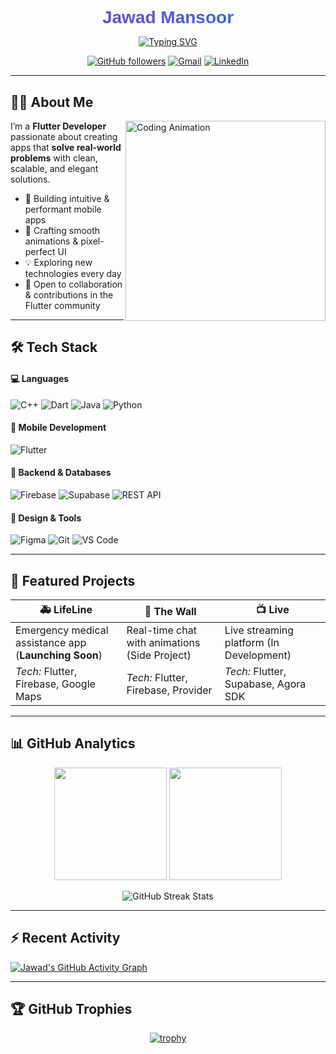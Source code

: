 <h1 align="center" style="font-family: 'Poppins', sans-serif; font-weight: 800; background: linear-gradient(90deg, #7E3ACE, #2575FC); -webkit-background-clip: text; -webkit-text-fill-color: transparent; margin-bottom: 10px;">
  Jawad Mansoor
</h1>

<p align="center">
  <a href="https://github.com/Jawadyyy">
    <img src="https://readme-typing-svg.demolab.com?font=Fira+Code&size=24&duration=3000&pause=1000&color=7E3ACE&center=true&vCenter=true&width=500&lines=Flutter+Developer;Figma+Designer;C%2B%2B+Programmer;Full-Stack+App+Developer" alt="Typing SVG" />
  </a>
</p>

<div align="center">

[![GitHub followers](https://img.shields.io/github/followers/Jawadyyy?logo=github&style=for-the-badge&color=blueviolet)](https://github.com/Jawadyyy)
[![Gmail](https://img.shields.io/badge/Email-D14836?style=for-the-badge&logo=gmail&logoColor=white)](mailto:www.jawadmansoor37@gmail.com)
[![LinkedIn](https://img.shields.io/badge/LinkedIn-0A66C2?style=for-the-badge&logo=linkedin&logoColor=white)](https://www.linkedin.com/in/jawad-mansoor-b2607329b/)

</div>

---

## 👨‍💻 About Me

<img align="right" src="https://media.giphy.com/media/L1R1tvI9svkIWwpVYr/giphy.gif" width="320" alt="Coding Animation">

I’m a **Flutter Developer** passionate about creating apps that **solve real-world problems** with clean, scalable, and elegant solutions.  

- 🚀 Building intuitive & performant mobile apps  
- 🎨 Crafting smooth animations & pixel-perfect UI  
- 💡 Exploring new technologies every day
- 📱 Open to collaboration & contributions in the Flutter community  

---

## 🛠 Tech Stack  

#### 💻 Languages
![C++](https://img.shields.io/badge/C++-00599C?style=for-the-badge&logo=cplusplus&logoColor=white)
![Dart](https://img.shields.io/badge/Dart-0175C2?style=for-the-badge&logo=dart&logoColor=white)
![Java](https://img.shields.io/badge/Java-ED8B00?style=for-the-badge&logo=openjdk&logoColor=white)
![Python](https://img.shields.io/badge/Python-14354C?style=for-the-badge&logo=python&logoColor=white)

#### 📱 Mobile Development
![Flutter](https://img.shields.io/badge/Flutter-02569B?style=for-the-badge&logo=Flutter&logoColor=white)

#### 🔗 Backend & Databases
![Firebase](https://img.shields.io/badge/Firebase-FF6F00?style=for-the-badge&logo=Firebase&logoColor=white)
![Supabase](https://img.shields.io/badge/Supabase-3ECF8E?style=for-the-badge&logo=supabase&logoColor=white)
![REST API](https://img.shields.io/badge/REST%20API-02569B?style=for-the-badge&logo=api&logoColor=white)

#### 🎨 Design & Tools
![Figma](https://img.shields.io/badge/Figma-F24E1E?style=for-the-badge&logo=figma&logoColor=white)
![Git](https://img.shields.io/badge/Git-E44C30?style=for-the-badge&logo=git&logoColor=white)
![VS Code](https://img.shields.io/badge/VS%20Code-0078d7.svg?style=for-the-badge&logo=visual-studio-code&logoColor=white)

---

## 🚀 Featured Projects  

| 🚑 **LifeLine** | 💬 **The Wall** | 📺 **Live** |
|-----------------|-----------------|-------------|
| Emergency medical assistance app (**Launching Soon**) | Real-time chat with animations (Side Project) | Live streaming platform (In Development) |
| *Tech:* Flutter, Firebase, Google Maps | *Tech:* Flutter, Firebase, Provider | *Tech:* Flutter, Supabase, Agora SDK |

---

## 📊 GitHub Analytics  

<div align="center">
  <img height="180em" src="https://github-readme-stats.vercel.app/api?username=Jawadyyy&show_icons=true&theme=radical&include_all_commits=true&count_private=true"/>
  <img height="180em" src="https://github-readme-stats.vercel.app/api/top-langs/?username=Jawadyyy&layout=compact&langs_count=8&theme=radical"/>
</div>

<p align="center">
  <img src="https://github-readme-streak-stats.herokuapp.com/?user=Jawadyyy&theme=radical" alt="GitHub Streak Stats" />
</p>

---

## ⚡ Recent Activity  

[![Jawad's GitHub Activity Graph](https://github-readme-activity-graph.vercel.app/graph?username=Jawadyyy&theme=react-dark&hide_border=true&area=true)](https://github.com/Jawadyyy)

---

## 🏆 GitHub Trophies  

<div align="center">
  
[![trophy](https://github-profile-trophy.vercel.app/?username=Jawadyyy&theme=radical&no-frame=true&row=1&margin-w=15&margin-h=15)](https://github.com/ryo-ma/github-profile-trophy)

</div>
